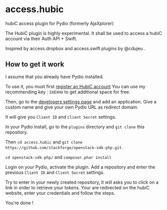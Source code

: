 # access.hubic
hubiC access plugin for Pydio (formerly AjaXplorer)

The HubiC plugin is highly experimental. It shall be used to access a hubiC account via their Auth API + Swift.

Inspired by access.dropbox and access.swift plugins by @cdujeu . 

## How to get it work
I assume that you already have Pydio installed.

To use it, you must first <a href="https://hubic.com" target="_blank">register an HubiC account</a> You can use my recommending key : `SXEXHU` to get additional space for free.

Then, go to the <a href="https://hubic.com/home/browser/developers/" target="_blank">developers settings page</a> and add an application.
Give a custom name and give your own Pydio URL as redirect domain.

It will give you `Client ID` and `Client Secret` settings.

In your Pydio install, go to the `plugins` directory and `git clone` this repository.

Then `cd access.hubic` and `git clone https://github.com/stackforge/openstack-sdk-php.git`.

`cd openstack-sdk-php/` and `composer.phar install`

Login on your Pydio, activate the plugin. Add a repository and enter the previous `Client ID` and `Client Secret` settings.

Try to enter in your newly created repository, it will asks you to click on a link in order to retrieve your tokens.
Your are redirected on the hubiC website, enter your credentials and follow the steps.

You're done !

